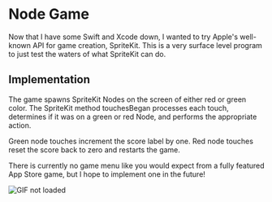 # Node Game

Now that I have some Swift and Xcode down, I wanted to try Apple's well-known API for game creation, SpriteKit. This is a very surface level program to just test the waters of what SpriteKit can do.

## Implementation

The game spawns SpriteKit Nodes on the screen of either red or green color. The SpriteKit method touchesBegan processes each touch, determines if it was on a green or red Node, and performs the appropriate action.

Green node touches increment the score label by one. Red node touches reset the score back to zero and restarts the game.

There is currently no game menu like you would expect from a fully featured App Store game, but I hope to implement one in the future!

![GIF not loaded](https://github.com/Oblivion00/Node-Game-iPhone-App/blob/master/NodeGame.gif)
